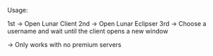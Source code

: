 Usage:

1st -> Open Lunar Client
2nd -> Open Lunar Eclipser
3rd -> Choose a username and wait until the client opens a new window

-> Only works with no premium servers
